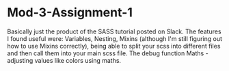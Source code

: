 # Mod-3-Assignment-1

Basically just the product of the SASS tutorial posted on Slack. The features I found useful were:
Variables, 
Nesting, 
Mixins (although I'm still figuring out how to use Mixins correctly), 
being able to split your scss into different files and then call them into your main scss file. 
The debug function
Maths - adjusting values like colors using maths. 
